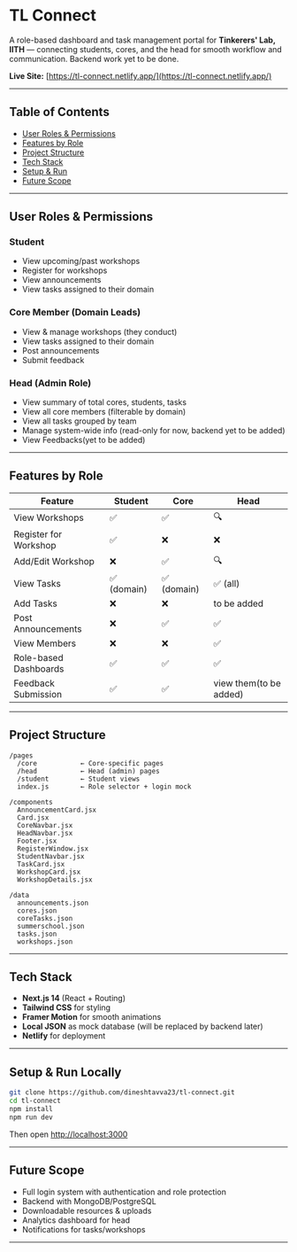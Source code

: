 # TL Connect

A role-based dashboard and task management portal for **Tinkerers' Lab, IITH** — connecting students, cores, and the head for smooth workflow and communication. Backend work yet to be done. 


**Live Site:** [https://tl-connect.netlify.app/](https://tl-connect.netlify.app/)

---

## Table of Contents

- [User Roles & Permissions](#user-roles--permissions)
- [Features by Role](#features-by-role)
- [Project Structure](#project-structure)
- [Tech Stack](#tech-stack)
- [Setup & Run](#setup--run)
- [Future Scope](#future-scope)

---



## User Roles & Permissions

###  Student
- View upcoming/past workshops
- Register for workshops
- View announcements
- View tasks assigned to their domain

###  Core Member (Domain Leads)
- View & manage workshops (they conduct)
- View tasks assigned to their domain
- Post announcements
- Submit feedback

###  Head (Admin Role)
- View summary of total cores, students, tasks
- View all core members (filterable by domain)
- View all tasks grouped by team
- Manage system-wide info (read-only for now, backend yet to be added)
- View Feedbacks(yet to be added)
---

##  Features by Role

| Feature             | Student | Core | Head |
|---------------------|---------|------|------|
| View Workshops      | ✅      | ✅   | 🔍   |
| Register for Workshop | ✅    | ❌   | ❌   |
| Add/Edit Workshop   | ❌      | ✅   | 🔍   |
| View Tasks          | ✅ (domain) | ✅ (domain) | ✅ (all) |
| Add Tasks           | ❌      | ❌   | to be added |
| Post Announcements  | ❌      | ✅   | ✅ |
| View Members        | ❌      | ❌   | ✅ |
| Role-based Dashboards | ✅   | ✅   | ✅ |
| Feedback Submission | ✅      | ✅   | view them(to be added) |

---

##  Project Structure

```
/pages
  /core           ← Core-specific pages
  /head           ← Head (admin) pages
  /student        ← Student views
  index.js        ← Role selector + login mock

/components
  AnnouncementCard.jsx
  Card.jsx
  CoreNavbar.jsx
  HeadNavbar.jsx
  Footer.jsx
  RegisterWindow.jsx
  StudentNavbar.jsx
  TaskCard.jsx
  WorkshopCard.jsx
  WorkshopDetails.jsx

/data
  announcements.json
  cores.json
  coreTasks.json
  summerschool.json
  tasks.json
  workshops.json
```

---

##  Tech Stack

- **Next.js 14** (React + Routing)
- **Tailwind CSS** for styling
- **Framer Motion** for smooth animations
- **Local JSON** as mock database (will be replaced by backend later)
- **Netlify** for deployment

---

## Setup & Run Locally

```bash
git clone https://github.com/dineshtavva23/tl-connect.git
cd tl-connect
npm install
npm run dev
```

Then open [http://localhost:3000](http://localhost:3000)

---

##  Future Scope

-  Full login system with authentication and role protection
-  Backend with MongoDB/PostgreSQL
-  Downloadable resources & uploads
-  Analytics dashboard for head
-  Notifications for tasks/workshops

---

